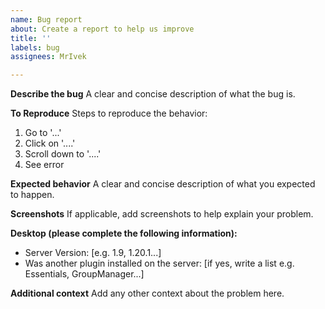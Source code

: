 ```yaml
---
name: Bug report
about: Create a report to help us improve
title: ''
labels: bug
assignees: MrIvek

---
```


**Describe the bug**
A clear and concise description of what the bug is.

**To Reproduce**
Steps to reproduce the behavior:
1. Go to '...'
2. Click on '....'
3. Scroll down to '....'
4. See error

**Expected behavior**
A clear and concise description of what you expected to happen.

**Screenshots**
If applicable, add screenshots to help explain your problem.

**Desktop (please complete the following information):**
 - Server Version: [e.g. 1.9, 1.20.1...]
 - Was another plugin installed on the server: [if yes, write a list e.g. Essentials, GroupManager...]

**Additional context**
Add any other context about the problem here.
